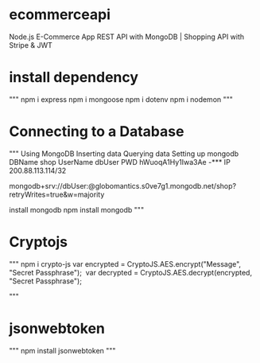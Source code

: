 # ecommerceapi
Node.js E-Commerce App REST API with MongoDB | Shopping API with Stripe &amp; JWT

# install dependency

""" 
    npm i express
    npm i mongoose
    npm i dotenv
    npm i nodemon
"""


# Connecting to a Database
"""
    Using MongoDB
    Inserting data
    Querying data
    Setting up mongodb
    DBName shop
    UserName dbUser
    PWD hWuoqA1Hy1Iwa3Ae -***
    IP 200.88.113.114/32

   mongodb+srv://dbUser:<password>@globomantics.s0ve7g1.mongodb.net/shop?retryWrites=true&w=majority

   install mongodb
   npm install mongodb
 """

 # Cryptojs
 """ 
   npm i crypto-js
   var encrypted = CryptoJS.AES.encrypt("Message", "Secret Passphrase");
​
   var decrypted = CryptoJS.AES.decrypt(encrypted, "Secret Passphrase");


 """

 # jsonwebtoken
 """
   npm install jsonwebtoken
 """